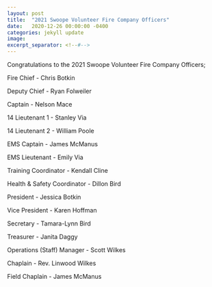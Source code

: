 ```yaml
---
layout: post
title:  "2021 Swoope Volunteer Fire Company Officers"
date:   2020-12-26 00:00:00 -0400
categories: jekyll update
image: 
excerpt_separator: <!--#-->
---
```

Congratulations to the 2021 Swoope Volunteer Fire Company Officers;
<!--#-->
Fire Chief - Chris Botkin

Deputy Chief - Ryan Folweiler

Captain - Nelson Mace

14 Lieutenant 1 - Stanley Via

14 Lieutenant 2 - William Poole

EMS Captain - James McManus

EMS Lieutenant - Emily Via

Training Coordinator - Kendall Cline

Health & Safety Coordinator - Dillon Bird

President - Jessica Botkin

Vice President - Karen Hoffman

Secretary - Tamara-Lynn Bird

Treasurer - Janita Daggy

Operations (Staff) Manager - Scott Wilkes

Chaplain - Rev. Linwood Wilkes

Field Chaplain - James McManus




